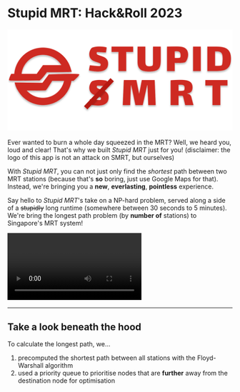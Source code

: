 # Stupid MRT: Hack&Roll 2023

![](./frontend/src/stupidsmrtlogo.svg)

Ever wanted to burn a whole day squeezed in the MRT? Well, we heard you, loud and clear! That's why we built _Stupid MRT_ just for you! (disclaimer: the logo of this app is not an attack on SMRT, but ourselves)

With _Stupid MRT_, you can not just only find the _shortest_ path between two MRT stations (because that's **so** boring, just use Google Maps for that). Instead, we're bringing you a **new**, **everlasting**, **pointless** experience.

Say hello to _Stupid MRT_'s take on a NP-hard problem, served along a side of a ~~stupidly~~ long runtime (somewhere between 30 seconds to 5 minutes). We're bring the longest path problem (by **number of** stations) to Singapore's MRT system!


![](./assets/stupid-mrt-demo.mov)

---
## Take a look beneath the hood

To calculate the longest path, we...
1. precomputed the shortest path between all stations with the Floyd-Warshall algorithm
2. used a priority queue to prioritise nodes that are **further** away from the destination node for optimisation